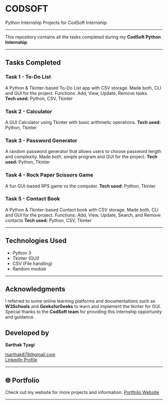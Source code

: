 # CODSOFT
Python Internship Projects for CodSoft Internship.

---

This repository contains all the tasks completed during my **CodSoft Python Internship**.

---

## Tasks Completed

### **Task 1 - To-Do List**
A Python & Tkinter-based To-Do List app with CSV storage. 
Made both, CLI and GUI for the project.
Functions: Add, View, Update, Remove tasks.  
**Tech used:** Python, CSV, Tkinter

### **Task 2 - Calculator**
A GUI Calculator using Tkinter with basic arithmetic operations.
**Tech used:** Python, Tkinter

### **Task 3 - Password Generator**
A random password generator that allows users to choose password length and complexity.
Made both, simple program and GUI for the project.
**Tech used:** Python, Tkinter

### **Task 4 - Rock Paper Scissors Game**
A fun GUI-based RPS game vs the computer.
**Tech used:** Python, Tkinter

### **Task 5 - Contact Book**
A Python & Tkinter-based Contact book with CSV storage. 
Made both, CLI and GUI for the project.
Functions: Add, View, Update, Search, and Remove contacts
**Tech used:** Python, CSV, Tkinter

---

## Technologies Used
- Python 3
- Tkinter (GUI)
- CSV (File handling)
- Random module
  
---

## Acknowledgments
I referred to some online learning platforms and documentations such as **W3Schools** and **GeeksforGeeks** to learn and implement the tkinter for GUI.  
Special thanks to the **CodSoft team** for providing this internship opportunity and guidance.

## Developed by
**Sarthak Tyagi**

tsarthak878@gmail.com  
[LinkedIn Profile](https://www.linkedin.com/in/sarthak-tyagi-cs/)

---

## 🌐 Portfolio
Check out my website for more projects and information: 
[Portfolio Website](https://sarthak-cs.github.io/)

---
